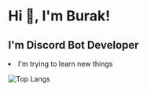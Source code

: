 <h1 align="left">Hi 👋, I'm Burak!</h1>
<h2 align="left">I'm Discord Bot Developer</h2>
<li align="left">I'm trying to learn new things</li>

![Top Langs](https://github-readme-stats.vercel.app/api/top-langs/?username=bur4kt)

